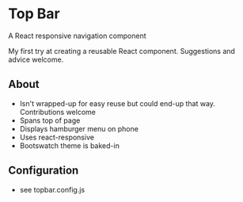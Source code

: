 # Top Bar
A React responsive navigation component

My first try at creating a reusable React component. Suggestions and advice welcome.

## About
- Isn't wrapped-up for easy reuse but could end-up that way. Contributions welcome
- Spans top of page
- Displays hamburger menu on phone
- Uses react-responsive
- Bootswatch theme is baked-in

## Configuration
- see topbar.config.js
